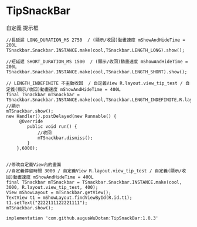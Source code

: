 # TipSnackBar
自定義 提示框

    //長延遲 LONG_DURATION_MS 2750  / (顯示/收回)動畫速度 mShowAndHideTime = 200L
    TSnackbar.Snackbar.INSTANCE.make(cool,TSnackbar.LENGTH_LONG).show();
        
    //短延遲 SHORT_DURATION_MS 1500  / (顯示/收回)動畫速度 mShowAndHideTime = 200L
    TSnackbar.Snackbar.INSTANCE.make(cool,TSnackbar.LENGTH_SHORT).show();

    // LENGTH_INDEFINITE 不主動收回  / 自定義View R.layout.view_tip_test / 自定義(顯示/收回)動畫速度 mShowAndHideTime = 400L
    final TSnackbar mTSnackbar =    TSnackbar.Snackbar.INSTANCE.make(cool,TSnackbar.LENGTH_INDEFINITE,R.layout.view_tip_test,400);
    //顯示
    mTSnackbar.show();
    new Handler().postDelayed(new Runnable() {
         @Override
            public void run() {
                //收回
                mTSnackbar.dismiss();
            }
        },6000);

       
    //修改自定義View內的畫面
    //自定義停留時間 3000 / 自定義View R.layout.view_tip_test / 自定義(顯示/收回)動畫速度 mShowAndHideTime = 400L
    final TSnackbar mTSnackbar = TSnackbar.Snackbar.INSTANCE.make(cool, 3000, R.layout.view_tip_test, 400);
    View mShowLayout = mTSnackbar.getView();
    TextView t1 = mShowLayout.findViewById(R.id.t1);
    t1.setText("2222111122221111");
    mTSnackbar.show();

    implementation 'com.github.augusWuDotan:TipSnackBar:1.0.3'
